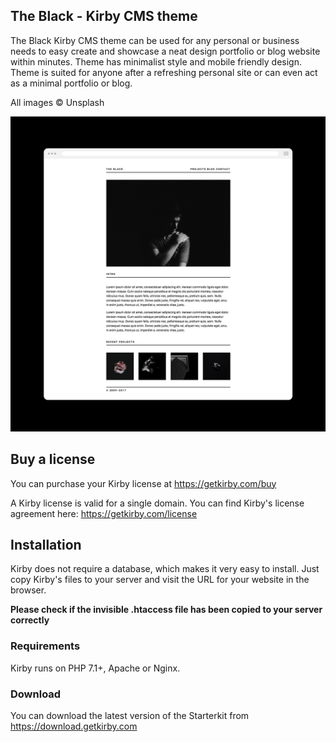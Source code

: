 
## The Black - Kirby CMS theme

The Black Kirby CMS theme can be used for any personal or business needs to easy create and showcase a neat design portfolio or blog website within minutes. Theme has minimalist style and mobile friendly design. Theme is suited for anyone after a refreshing personal site or can even act as a minimal portfolio or blog.

All images © Unsplash

![Screenshot](a.jpg)

## Buy a license

You can purchase your Kirby license at
<https://getkirby.com/buy>

A Kirby license is valid for a single domain. You can find
Kirby's license agreement here: <https://getkirby.com/license>

## Installation

Kirby does not require a database, which makes it very easy to
install. Just copy Kirby's files to your server and visit the
URL for your website in the browser.

**Please check if the invisible .htaccess file has been
copied to your server correctly**

### Requirements

Kirby runs on PHP 7.1+, Apache or Nginx.

### Download

You can download the latest version of the Starterkit
from https://download.getkirby.com


